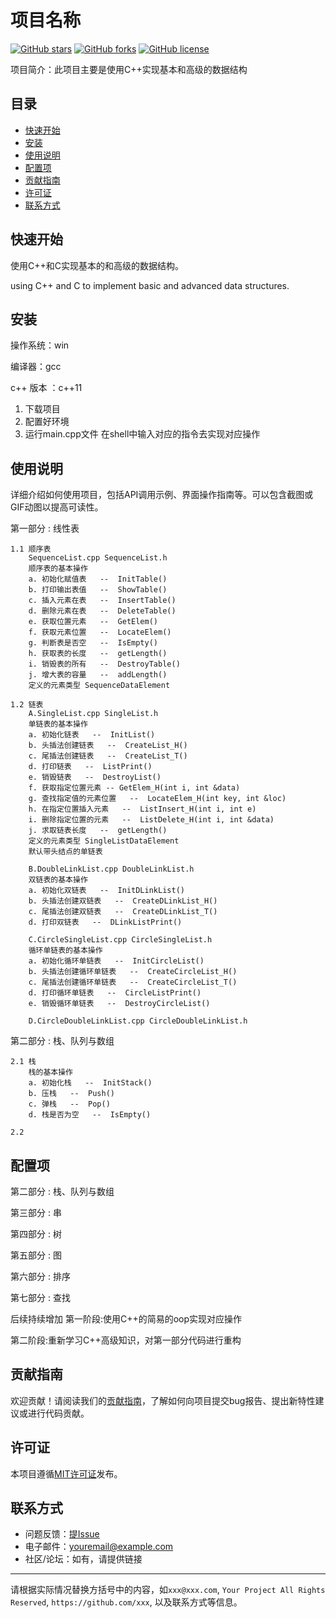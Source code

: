 # 项目名称

[![GitHub stars](https://img.shields.io/github/stars/Neuron-to-open/DatastructureAndVisiable?style=flat-square)](https://github.com/Neuron-to-open/DatastructureAndVisiable/stars)
[![GitHub forks](https://img.shields.io/github/forks/Neuron-to-open/DatastructureAndVisiable?style=flat-square)](https://github.com/yourusername/yourprojectname/network/members)
[![GitHub license](https://img.shields.io/github/license/Neuron-to-open/DatastructureAndVisiable?style=flat-square)](https://github.com/yourusername/yourprojectname/blob/master/LICENSE)

项目简介：此项目主要是使用C++实现基本和高级的数据结构

## 目录

- [快速开始](#快速开始)
- [安装](#安装)
- [使用说明](#使用说明)
- [配置项](#配置项)
- [贡献指南](#贡献指南)
- [许可证](#许可证)
- [联系方式](#联系方式)

## 快速开始

使用C++和C实现基本的和高级的数据结构。

using C++ and C to implement basic and advanced data structures.


## 安装

操作系统：win

编译器：gcc

c++ 版本 ：c++11

1. 下载项目
2. 配置好环境
3. 运行main.cpp文件 在shell中输入对应的指令去实现对应操作

## 使用说明

详细介绍如何使用项目，包括API调用示例、界面操作指南等。可以包含截图或GIF动图以提高可读性。

第一部分 : 线性表
    
    1.1 顺序表
        SequenceList.cpp SequenceList.h
        顺序表的基本操作
        a. 初始化赋值表   --  InitTable()
        b. 打印输出表值   --  ShowTable()
        c. 插入元素在表   --  InsertTable()
        d. 删除元素在表   --  DeleteTable()
        e. 获取位置元素   --  GetElem()
        f. 获取元素位置   --  LocateElem()
        g. 判断表是否空   --  IsEmpty()
        h. 获取表的长度   --  getLength()
        i. 销毁表的所有   --  DestroyTable()
        j. 增大表的容量   --  addLength()
        定义的元素类型 SequenceDataElement

    1.2 链表
        A.SingleList.cpp SingleList.h
        单链表的基本操作
        a. 初始化链表   --  InitList()
        b. 头插法创建链表   --  CreateList_H() 
        c. 尾插法创建链表   --  CreateList_T()
        d. 打印链表   --  ListPrint()
        e. 销毁链表   --  DestroyList()
        f. 获取指定位置元素 -- GetElem_H(int i, int &data)      
        g. 查找指定值的元素位置   --  LocateElem_H(int key, int &loc)
        h. 在指定位置插入元素   --  ListInsert_H(int i, int e)      
        i. 删除指定位置的元素   --  ListDelete_H(int i, int &data)
        j. 求取链表长度   --  getLength()
        定义的元素类型 SingleListDataElement
        默认带头结点的单链表 

        B.DoubleLinkList.cpp DoubleLinkList.h
        双链表的基本操作
        a. 初始化双链表   --  InitDLinkList()
        b. 头插法创建双链表   --  CreateDLinkList_H() 
        c. 尾插法创建双链表   --  CreateDLinkList_T()
        d. 打印双链表   --  DLinkListPrint()

        C.CircleSingleList.cpp CircleSingleList.h
        循环单链表的基本操作
        a. 初始化循环单链表   --  InitCircleList()
        b. 头插法创建循环单链表   --  CreateCircleList_H() 
        c. 尾插法创建循环单链表   --  CreateCircleList_T()
        d. 打印循环单链表   --  CircleListPrint()
        e. 销毁循环单链表   --  DestroyCircleList()

        D.CircleDoubleLinkList.cpp CircleDoubleLinkList.h

第二部分 : 栈、队列与数组

    2.1 栈
        栈的基本操作
        a. 初始化栈   --  InitStack()
        b. 压栈   --  Push()
        c. 弹栈   --  Pop()        
        d. 栈是否为空   --  IsEmpty()

    2.2 

## 配置项
第二部分 : 栈、队列与数组

第三部分 : 串

第四部分 : 树

第五部分 : 图

第六部分 : 排序

第七部分 : 查找

后续持续增加
第一阶段:使用C++的简易的oop实现对应操作

第二阶段:重新学习C++高级知识，对第一部分代码进行重构

## 贡献指南

欢迎贡献！请阅读我们的[贡献指南](CONTRIBUTING.md)，了解如何向项目提交bug报告、提出新特性建议或进行代码贡献。

## 许可证

本项目遵循[MIT许可证](LICENSE)发布。

## 联系方式

- 问题反馈：[提Issue](https://github.com/Neuron-to-open/DatastructureAndVisiable/issues)
- 电子邮件：youremail@example.com
- 社区/论坛：如有，请提供链接

---

请根据实际情况替换方括号中的内容，如`xxx@xxx.com`, `Your Project All Rights Reserved`, `https://github.com/xxx`, 以及联系方式等信息。